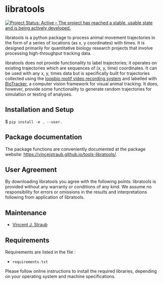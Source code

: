 # libratools  

[![Project Status: Active – The project has reached a stable, usable state and is being actively developed.](https://www.repostatus.org/badges/latest/active.svg)](https://www.repostatus.org/#active)

<!---
[![License: GPL v3](https://img.shields.io/badge/License-GPL%20v3-blue.svg)](http://www.gnu.org/licenses/gpl-3.0)
--->

libratools is a python package to process animal movement trajectories in the form of a series of locations (as x, y coordinates) with times. It is designed primarily for quantitative biology research projects that involve processing high-throughput tracking data.

libratools does not provide functionality to label trajectories; it operates on existing trajectories which are sequences of (x, y, time) coordinates. It can be used with any x, y, times data but is specifically built for trajectories collected using the [loopbio motif video recording system](http://loopbio.com/recording/) and labelled with [BioTracker](https://github.com/BioroboticsLab/biotracker_core), a computer vision framework for visual animal tracking. It does, however, provide some functionality to generate random trajectories for simulation or testing of analyses.

## Installation and Setup

 $ `pip install -e . --user.` 

## Package documentation

The package functions are conveniently documented at the package website: https://vincejstraub.github.io/tools-libratools/.

## User Agreement

By downloading libratools you agree with the following points: libratools is provided without any warranty or conditions of any kind. We assume no responsibility for errors or omissions in the results and interpretations following from application of libratools.

## Maintenance

* [Vincent J. Straub](https://github.com/vincejstraub)  

## Requirements

Requirements are listed in the file :

* `requirements.txt`

Please follow  online instructions to install the required libraries, depending on your operating system and machine specifications.

